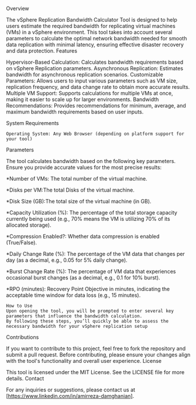 Overview

The vSphere Replication Bandwidth Calculator Tool is designed to help users estimate the required bandwidth for replicating virtual machines (VMs) in a vSphere environment. This tool takes into account several parameters to calculate the optimal network bandwidth needed for smooth data replication with minimal latency, ensuring effective disaster recovery and data protection.
Features

Hypervisor-Based Calculation: Calculates bandwidth requirements based on vSphere Replication parameters.
    Asynchronous Replication: Estimates bandwidth for asynchronous replication scenarios.
    Customizable Parameters: Allows users to input various parameters such as VM size, replication frequency, and data change rate to obtain more accurate results.
    Multiple VM Support: Supports calculations for multiple VMs at once, making it easier to scale up for larger environments.
    Bandwidth Recommendations: Provides recommendations for minimum, average, and maximum bandwidth requirements based on user inputs.

System Requirements

    Operating System: Any Web Browser (depending on platform support for your tool)

Parameters

The tool calculates bandwidth based on the following key parameters. Ensure you provide accurate values for the most precise results:

*Number of VMs: The total number of the virtual machine.

*Disks per VM:The total Disks of the virtual machine.

*Disk Size (GB):The total size of the virtual machine (in GB).

*Capacity Utilization (%): The percentage of the total storage capacity currently being used (e.g., 70% means the VM is utilizing 70% of its allocated storage).

*Compression Enabled?: Whether data compression is enabled (True/False).

*Daily Change Rate (%): The percentage of the VM data that changes per day (as a decimal, e.g., 0.05 for 5% daily change).

*Burst Change Rate (%): The percentage of VM data that experiences occasional burst changes (as a decimal, e.g., 0.1 for 10% burst).

*RPO (minutes): Recovery Point Objective in minutes, indicating the acceptable time window for data loss (e.g., 15 minutes).

    How to Use
    Upon opening the tool, you will be prompted to enter several key parameters that influence the bandwidth calculation.
    By following these steps, you’ll quickly be able to assess the necessary bandwidth for your vSphere replication setup 

Contributions

If you want to contribute to this project, feel free to fork the repository and submit a pull request. Before contributing, please ensure your changes align with the tool's functionality and overall user experience.
License

This tool is licensed under the MIT License. See the LICENSE file for more details.
Contact

For any inquiries or suggestions, please contact us at [https://www.linkedin.com/in/amirreza-damghanian].
